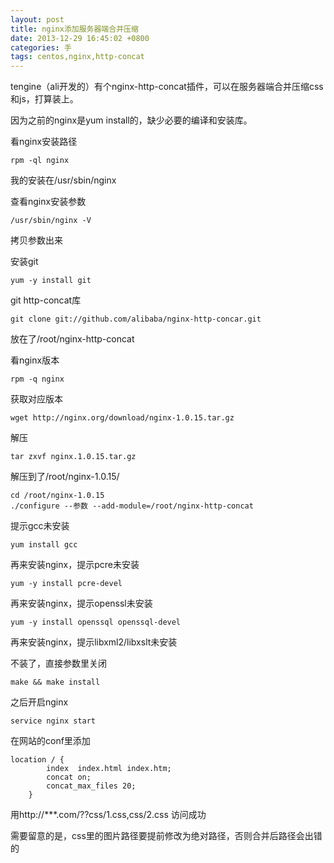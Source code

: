```yaml
---
layout: post
title: nginx添加服务器端合并压缩
date: 2013-12-29 16:45:02 +0800
categories: 手
tags: centos,nginx,http-concat
---
```


tengine（ali开发的）有个nginx-http-concat插件，可以在服务器端合并压缩css和js，打算装上。


因为之前的nginx是yum install的，缺少必要的编译和安装库。

看nginx安装路径

```
rpm -ql nginx
```

我的安装在/usr/sbin/nginx

查看nginx安装参数

```
/usr/sbin/nginx -V
```

拷贝参数出来

安装git

```
yum -y install git
```

git http-concat库

```
git clone git://github.com/alibaba/nginx-http-concar.git
```
放在了/root/nginx-http-concat

看nginx版本

```
rpm -q nginx
```

获取对应版本

```
wget http://nginx.org/download/nginx-1.0.15.tar.gz
```

解压

```
tar zxvf nginx.1.0.15.tar.gz
```

解压到了/root/nginx-1.0.15/

```
cd /root/nginx-1.0.15
./configure --参数 --add-module=/root/nginx-http-concat
```

提示gcc未安装

```
yum install gcc
```

再来安装nginx，提示pcre未安装

```
yum -y install pcre-devel
```

再来安装nginx，提示openssl未安装

```
yum -y install openssql openssql-devel 
```
再来安装nginx，提示libxml2/libxslt未安装

不装了，直接参数里关闭

```
make && make install
```

之后开启nginx

```
service nginx start
```

在网站的conf里添加

```
location / {
        index  index.html index.htm;
        concat on;
        concat_max_files 20;
    }
```

用http://***.com/??css/1.css,css/2.css 访问成功

需要留意的是，css里的图片路径要提前修改为绝对路径，否则合并后路径会出错的
